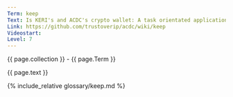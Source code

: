 ```yaml
---
Term: keep
Text: Is KERI's and ACDC's crypto wallet: A task orientated application for managing AIDs in ecosystems, e.g. the vLEI Ecosystem
Link: https://github.com/trustoverip/acdc/wiki/keep
Videostart: 
Level: 7
---
```


{{ page.collection }} - {{ page.Term }}

   {{ page.text }}

{% include_relative glossary/keep.md %}
